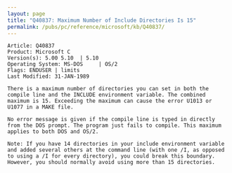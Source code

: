 ```yaml
---
layout: page
title: "Q40837: Maximum Number of Include Directories Is 15"
permalink: /pubs/pc/reference/microsoft/kb/Q40837/
---
```


	Article: Q40837
	Product: Microsoft C
	Version(s): 5.00 5.10  | 5.10
	Operating System: MS-DOS     | OS/2
	Flags: ENDUSER | limits
	Last Modified: 31-JAN-1989
	
	There is a maximum number of directories you can set in both the
	compile line and the INCLUDE environment variable. The combined
	maximum is 15. Exceeding the maximum can cause the error U1013 or
	U1077 in a MAKE file.
	
	No error message is given if the compile line is typed in directly
	from the DOS prompt. The program just fails to compile. This maximum
	applies to both DOS and OS/2.
	
	Note: If you have 14 directories in your include environment variable
	and added several others at the command line (with one /I, as opposed
	to using a /I for every directory), you could break this boundary.
	However, you should normally avoid using more than 15 directories.
